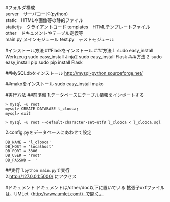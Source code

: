 #フォルダ構成  
server　サーバコード(python)  
static　HTMLや画像等の静的ファイル  
static/js　クライアントコード
templates　HTMLテンプレートファイル  
other　ドキュメントやテーブル定義等  
main.py メインモジュール
test.py　テストモジュール

#インストール方法
##Flaskをインストール
###方法１
    sudo easy_install Werkzeug
    sudo easy_install Jinja2
    sudo easy_install Flask
###方法２
    sudo easy_install pip
    sudo pip install Flask

##MySQLdbをインストール
http://mysql-python.sourceforge.net/  

##makoをインストール
    sudo easy_install mako  

#実行方法
##前準備
1.データベースにテーブル情報をインポートする
    
    > mysql -u root 
    mysql> CREATE DATABASE l_clooca;
    mysql> exit
    
    > mysql -u root --default-character-set=utf8 l_clooca < l_clooca.sql

2.config.pyをデータベースにあわせて設定
    
    DB_NAME = 'l_clooca'
    DB_HOST = 'localhost'
    DB_PORT = 3306
    DB_USER = 'root'
    DB_PASSWD = ''
    
##実行
1.`python main.py`で実行  
2.http://127.0.0.1:5000/ にアクセス  


#ドキュメント
ドキュメントは/other/doc以下に置いている
拡張子uxfファイルは、UMLet（http://www.umlet.com/）で開く。